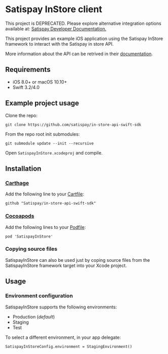# Satispay InStore client

This project is DEPRECATED. Please explore alternative integration options available at: [Satispay Developer Documentation.](https://developers.satispay.com/docs/welcome)

This project provides an example iOS application using the Satispay InStore framework to interact with the Satispay in store API.

More information about the API can be retrived in their [documentation](https://s3-eu-west-1.amazonaws.com/docs.satispay.com/index.html#instore-api).

## Requirements

- iOS 8.0+ or macOS 10.10+
- Swift 3.2/4.0

## Example project usage

Clone the repo:

	git clone https://github.com/satispay/in-store-api-swift-sdk
	
From the repo root init submodules:

	git submodule update --init --recursive
	
Open `SatispayInStore.xcodeproj` and compile.

## Installation

### [Carthage](https://github.com/Carthage/Carthage)
Add the following line to your [Cartfile](https://github.com/Carthage/Carthage/blob/master/Documentation/Artifacts.md#cartfile):

```
github "Satispay/in-store-api-swift-sdk"
```

### [Cocoapods](https://cocoapods.org)
Add the following lines to your [Podfile](https://guides.cocoapods.org/syntax/podfile.html):

```
pod 'SatispayInStore'
```

### Copying source files

SatispayInStore can also be used just by coping source files from the SatispayInStore framework target into your Xcode project.

## Usage
### Environment configuration
SatispayInStore supports the following environments:

- Production (*default*)
- Staging
- Test

To select a different environment, in your app delegate:

```
SatispayInStoreConfig.environment = StagingEnvironment()
```
